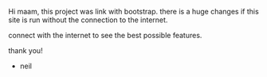 Hi maam, this project was link with bootstrap. there is a huge changes if this site is run without the connection to the internet. 

connect with the internet to see the best possible features.

thank you!

- neil
